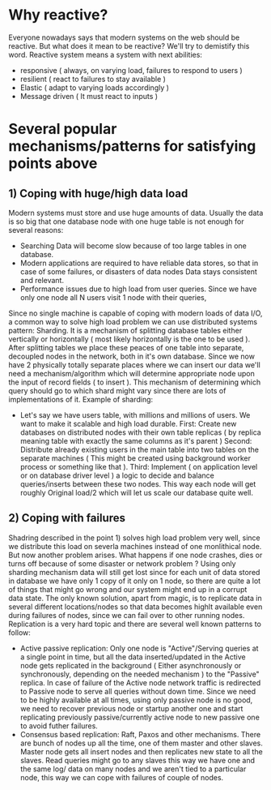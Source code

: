 # Why reactive?
Everyone nowadays says that modern systems on the web should be reactive. But what does it mean to be reactive?
We'll try to demistify this word.
Reactive system means a system with next abilities:
- responsive ( always, on varying load, failures to respond to users )
- resilient ( react to failures to stay available )
- Elastic ( adapt to varying loads accordingly )
- Message driven ( It must react to inputs )

# Several popular mechanisms/patterns for satisfying points above 

## 1) Coping with huge/high data load
Modern systems must store and use huge amounts of data. Usually the data is so big that one database node with
one huge table is not enough for several reasons:
- Searching Data will become slow because of too large tables in one database.
- Modern applications are required to have reliable data stores, so that in case of some failures, or disasters of data nodes 
Data stays consistent and relevant. 
- Performance issues due to high load from user queries. Since we have only one node all N users visit 1 node with their queries, 

Since no single machine is capable of coping with modern loads of data I/O, a common way to solve high load problem we can use distributed systems pattern: Sharding.
It is a mechanism of splitting database tables either vertically or horizontally ( most likely horizontally is the one to be used ). 
After splitting tables we place these peaces of one table into separate, decoupled  nodes in the network, both in it's own database.
Since we now have 2 physically totally separate places where we can insert our data we'll need a mechanism/algorithm which will determine appropriate node upon the input of record fields ( to insert ).
This mechanism of determining which query should go to which shard might vary since there are lots of implementations of it.
Example of sharding:
- Let's say we have users table, with millions and millions of users. We want to make it scalable and high load durable.
First: Create new databases on distributed nodes with their own table replicas ( by replica meaning table with exactly the same columns as it's parent )
Second: Distribute already existing users in the main table into two tables on the separate machines ( This might be created using background worker process or something like that ).
Third: Implement ( on application level or on database driver level ) a logic to decide and balance queries/inserts between these two nodes.
This way each node will get roughly Original load/2 which will let us scale our database quite well.

## 2) Coping with failures
Shadring described in the point 1) solves high load problem very well, since we distribute this load on severla machines instead of one monlithical node.
But now another problem arises. What happens if one node crashes, dies or turns off because of some disaster or network problem ?
Using only sharding mechanism data will still get lost since for each unit of data stored in database we have only 1 copy of it only on 1 node, so there
are quite a lot of things that might go wrong and our system might end up in a corrupt data state.
The only known solution, apart from magic, is to replicate data in several different locations/nodes so that data becomes highlt available even during
failures of nodes, since we can fail over to other running nodes.
Replication is a very hard topic and there are several well known patterns to follow:
- Active passive replication: Only one node is "Active"/Serving queries at a single point in time, but all the data inserted/updated in the Active node
gets replicated in the background ( Either asynchronously or synchronously, depending on the needed mechanism ) to the "Passive" replica. In case of
failure of the Active node network traffic is redirected to Passive node to serve all queries without down time. Since we need to be highly available
at all times, using only passive node is no good, we need to recover previous node or startup another one and start replicating previously passive/currently
active node to new passive one to avoid futher failures.   
- Consensus based replication: Raft, Paxos and other mechanisms. There are bunch of nodes up all the time, one of them master and other slaves. Master
node gets all insert nodes and then replicates new state to all the slaves. Read queries might go to any slaves this way we have one and the same log/
data on many nodes and we aren't tied to a particular node, this way we can cope with failures of couple of nodes. 
